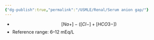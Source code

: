 ```yaml
---
{"dg-publish":true,"permalink":"/USMLE/Renal/Serum anion gap/"}
---
```


- $$[Na+] - ([Cl-] + [HCO3-])$$
- Reference range: 6–12 mEq/L
